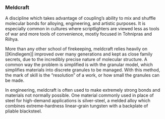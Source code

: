 ### Meldcraft

A discipline which takes advantage of coupling’s ability to mix and shuffle molecular bonds for alloying, engineering, and artistic purposes. It is especially common in cultures where scriptlighters are viewed less as tools of war and more tools of convenience, mostly focused in Tohnipras and Riihya.

More than any other school of firekeeping, meldcraft relies heavily on [[Kindlegem]] improved over many generations and kept as close family secrets, due to the incredibly precise nature of molecular structure. A common way the problem is simplified is with the granular model, which simplifies materials into discrete granules to be managed. With this method, the mark of skill is the “resolution” of a work, or how small the granules can be made.

In engineering, meldcraft is often used to make extremely strong bonds and materials not normally possible. One material commonly used in place of steel for high-demand applications is silver-steel, a melded alloy which combines extreme-hardness linear-grain tungsten with a backplate of pliable blacksteel.